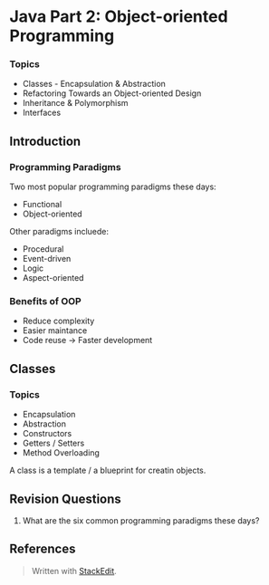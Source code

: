 # Java Part 2: Object-oriented Programming

### Topics
- Classes - Encapsulation & Abstraction
- Refactoring Towards an Object-oriented Design
- Inheritance & Polymorphism
- Interfaces


## Introduction 

### Programming Paradigms

Two most popular programming paradigms these days:
- Functional
- Object-oriented 

Other paradigms incluede:

- Procedural
- Event-driven
- Logic
- Aspect-oriented

### Benefits of OOP

- Reduce complexity
- Easier maintance
- Code reuse $\rightarrow$ Faster development

## Classes

### Topics

- Encapsulation
- Abstraction
- Constructors
- Getters / Setters
- Method Overloading

A class is a template / a blueprint for creatin objects.




## Revision Questions

1. What are the six common programming paradigms these days?





## References






> Written with [StackEdit](https://stackedit.io/).
<!--stackedit_data:
eyJoaXN0b3J5IjpbMTMyMzM5ODU1NSwxMzc2Nzg3MjIsMTQ3Mj
I3ODc0NiwtMjc4NTkxMjY5LDc2OTMwOTYxMiwxNjM1MjgyMzgy
LDE1NTEyMTQxNzIsOTEyMjY1ODI0LC0xOTA4NDY0NTU5XX0=
-->